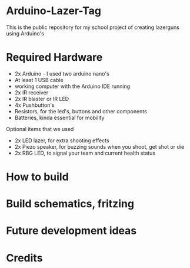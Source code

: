 # Arduino-Lazer-Tag
This is the public repository for my school project of creating lazerguns using Arduino's

# Required Hardware
- 2x Arduino - I used two arduino nano's
- At least 1 USB cable
- working computer with the Arduino IDE running 
- 2x IR receiver
- 2x IR blaster or IR LED
- 4x Pushbutton's
- Resistors, for the led's, buttons and other components
- Batteries, kinda essential for mobility

Optional items that we used
- 2x LED lazer, for extra shooting effects
- 2x Piezo speaker, for buzzing sounds when you shoot, get shot or die
- 2x RBG LED, to signal your team and current health status

# How to build

# Build schematics, fritzing

# Future development ideas

# Credits

